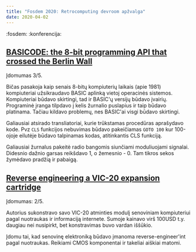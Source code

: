 ```yaml
---
title: "Fosdem 2020: Retrocomputing devroom apžvalga"
date: 2020-04-02
---
```


:fosdem: :konferencija:

## [BASICODE: the 8-bit programming API that crossed the Berlin Wall](https://fosdem.org/2020/schedule/event/retro_basicode_8_bit_programming_api/)

Įdomumas 3/5.

Bičas pasakoja kaip senais 8-bitų kompiuterių laikais (apie 1981) kompiuteriai
užsikraudavo BASIC aplinką vietoj operacinės sistemos. Kompiuteriai būdavo
skirtingi, tad ir BASIC'ų versijų būdavo įvairių. Programinė įranga tilpdavo į
kelis žurnalio puslapius ir taip būdavo platinama. Tačiau kildavo problemų, nes
BASIC'ai visgi būdavo skirtingi.

Galiausiai atsirado transliatoriai, kurie trūkstamas procedūras aprašydavo kode.
Pvz `CLS` funkcijos nebuvimas būdavo pakeičiamas `GOTO 100` kur 100-ojoje
eilutėje būdavo talpinamas kodas, atitinkantis CLS funkciją.

Galiausiai žurnalus pakeitė radio bangomis siunčiami moduliuojami signalai.
Didesnio dažnio garsas reikšdavo 1, o žemesnio - 0. Tam tikros sekos žymėdavo
pradžią ir pabaigą.

## [Reverse engineering a VIC-20 expansion cartridge](https://fosdem.org/2020/schedule/event/retro_reverse_engineering_vic_20_cartridge/)

Įdomumas: 2/5.

Autorius sukonstravo savo VIC-20 atminties modulį senoviniam kompiuteriui pagal
nuotraukas ir informaciją internete. Sumoje kainavo virš 100USD t.y. daugiau nei
nusipirkt, bet konstravimas buvo vardan iššūkio.

Įdomu tai, kad senovinę elektroniką būdavo įmanoma reverse-engineer'int pagal
nuotraukas. Reikiami CMOS komponentai ir takeliai aiškiai matomi.

